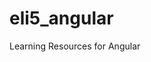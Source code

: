 # eli5_angular
Learning Resources for Angular

[What is the difference between front-end routing with Angular, React, or Vue and back-end routing with Express?]:https://www.reddit.com/r/webdev/comments/6r50r9/what_is_the_difference_between_frontend_routing













